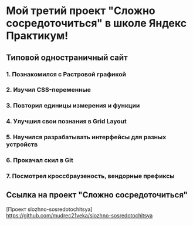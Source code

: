 # Мой третий проект "Сложно сосредоточиться" в школе Яндекс Практикум!

## Типовой одностраничный сайт

### 1. Познакомился с Растровой графикой
### 2. Изучил CSS-переменные
### 3. Повторил единицы измерения и функции
### 4. Улучшил свои познания в Grid Layout
### 5. Научился разрабатывать интерфейсы для разных устройств
### 6. Прокачал скил в Git
### 7. Посмотрел кроссбраузеность, вендорные префиксы

## Ссылка на проект "Сложно сосредоточиться"
[Проект slozhno-sosredotochitsya] https://github.com/mudrec21veka/slozhno-sosredotochitsya
